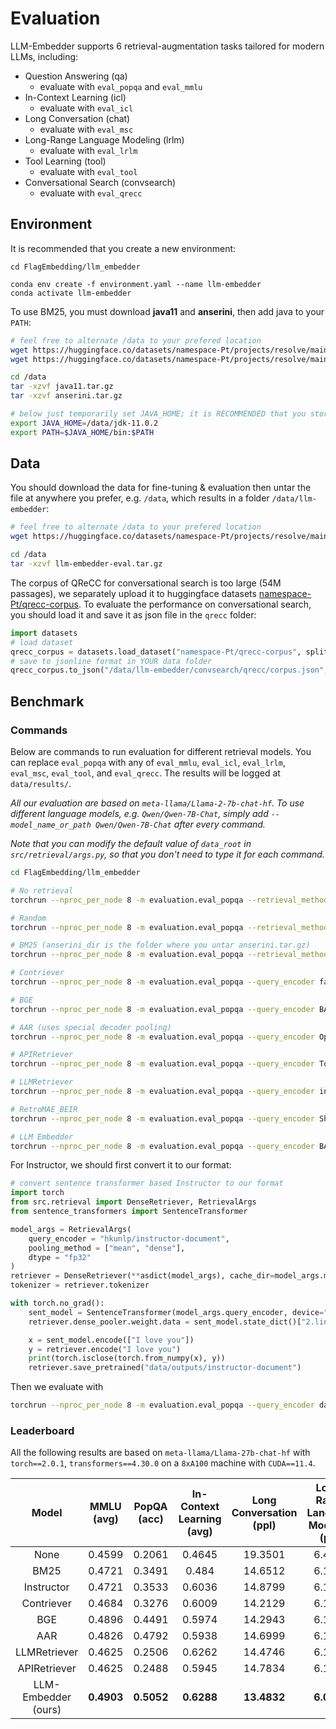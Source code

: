 # Evaluation

LLM-Embedder supports 6 retrieval-augmentation tasks tailored for modern LLMs, including:
- Question Answering (qa)
  - evaluate with `eval_popqa` and `eval_mmlu`
- In-Context Learning (icl)
  - evaluate with `eval_icl`
- Long Conversation (chat)
  - evaluate with `eval_msc`
- Long-Range Language Modeling (lrlm)
  - evaluate with `eval_lrlm`
- Tool Learning (tool)
  - evaluate with `eval_tool`
- Conversational Search (convsearch)
  - evaluate with `eval_qrecc`

## Environment
It is recommended that you create a new environment:
```
cd FlagEmbedding/llm_embedder

conda env create -f environment.yaml --name llm-embedder
conda activate llm-embedder
```

To use BM25, you must download **java11** and **anserini**, then add java to your `PATH`:
```bash
# feel free to alternate /data to your prefered location
wget https://huggingface.co/datasets/namespace-Pt/projects/resolve/main/java11.tar.gz?download=true -O /data/java11.tar.gz
wget https://huggingface.co/datasets/namespace-Pt/projects/resolve/main/anserini.tar.gz?download=true -O /data/anserini.tar.gz

cd /data
tar -xzvf java11.tar.gz
tar -xzvf anserini.tar.gz

# below just temporarily set JAVA_HOME; it is RECOMMENDED that you store the lines the setting in ~/.bashrc
export JAVA_HOME=/data/jdk-11.0.2
export PATH=$JAVA_HOME/bin:$PATH
```

## Data
You should download the data for fine-tuning & evaluation then untar the file at anywhere you prefer, e.g. `/data`, which results in a folder `/data/llm-embedder`:
```bash
# feel free to alternate /data to your prefered location
wget https://huggingface.co/datasets/namespace-Pt/projects/resolve/main/llm-embedder.tar.gz?download=true -O /data/llm-embedder.tar.gz

cd /data
tar -xzvf llm-embedder-eval.tar.gz
```

The corpus of QReCC for conversational search is too large (54M passages), we separately upload it to huggingface datasets [namespace-Pt/qrecc-corpus](https://huggingface.co/datasets/namespace-Pt/qrecc-corpus). To evaluate the performance on conversational search, you should load it and save it as json file in the `qrecc` folder:
```python
import datasets
# load dataset
qrecc_corpus = datasets.load_dataset("namespace-Pt/qrecc-corpus", split="train")
# save to jsonline format in YOUR data folder
qrecc_corpus.to_json("/data/llm-embedder/convsearch/qrecc/corpus.json", force_ascii=False, lines=True, orient="records")
```

## Benchmark
### Commands
Below are commands to run evaluation for different retrieval models. You can replace `eval_popqa` with any of `eval_mmlu`, `eval_icl`, `eval_lrlm`, `eval_msc`, `eval_tool`, and `eval_qrecc`. The results will be logged at `data/results/`. 

*All our evaluation are based on `meta-llama/Llama-2-7b-chat-hf`. To use different language models, e.g. `Qwen/Qwen-7B-Chat`, simply add `--model_name_or_path Qwen/Qwen-7B-Chat` after every command.*

*Note that you can modify the default value of `data_root` in `src/retrieval/args.py`, so that you don't need to type it for each command.*

```bash
cd FlagEmbedding/llm_embedder

# No retrieval
torchrun --nproc_per_node 8 -m evaluation.eval_popqa --retrieval_method no --data_root /data/llm-embedder

# Random
torchrun --nproc_per_node 8 -m evaluation.eval_popqa --retrieval_method random --data_root /data/llm-embedder

# BM25 (anserini_dir is the folder where you untar anserini.tar.gz)
torchrun --nproc_per_node 8 -m evaluation.eval_popqa --retrieval_method bm25 --data_root /data/llm-embedder --anserini_dir /data/anserini

# Contriever
torchrun --nproc_per_node 8 -m evaluation.eval_popqa --query_encoder facebook/Contriever --dense_metric ip --add_instruction False --data_root /data/llm-embedder

# BGE
torchrun --nproc_per_node 8 -m evaluation.eval_popqa --query_encoder BAAI/bge-document-en --version bge --data_root /data/llm-embedder

# AAR (uses special decoder pooling)
torchrun --nproc_per_node 8 -m evaluation.eval_popqa --query_encoder OpenMatch/AAR-ANCE --pooling_method decoder --add_instruction False --data_root /data/llm-embedder

# APIRetriever
torchrun --nproc_per_node 8 -m evaluation.eval_popqa --query_encoder ToolBench/ToolBench_IR_bert_based_uncased --pooling_method mean --dense_metric ip --add_instruction False --data_root /data/llm-embedder

# LLMRetriever
torchrun --nproc_per_node 8 -m evaluation.eval_popqa --query_encoder intfloat/llm-retriever-document --add_instruction false --pooling_method mean --data_root /data/llm-embedder

# RetroMAE_BEIR
torchrun --nproc_per_node 8 -m evaluation.eval_popqa --query_encoder Shitao/RetroMAE_BEIR --dense_metric ip --add_instruction False --data_root /data/llm-embedder

# LLM Embedder
torchrun --nproc_per_node 8 -m evaluation.eval_popqa --query_encoder BAAI/llm-embedder --version llm-embedder --data_root /data/llm-embedder
```

For Instructor, we should first convert it to our format:
```python
# convert sentence transformer based Instructor to our format
import torch
from src.retrieval import DenseRetriever, RetrievalArgs
from sentence_transformers import SentenceTransformer

model_args = RetrievalArgs(
    query_encoder = "hkunlp/instructor-document",
    pooling_method = ["mean", "dense"],
    dtype = "fp32"
)
retriever = DenseRetriever(**asdict(model_args), cache_dir=model_args.model_cache_dir)
tokenizer = retriever.tokenizer

with torch.no_grad():
    sent_model = SentenceTransformer(model_args.query_encoder, device="cpu")
    retriever.dense_pooler.weight.data = sent_model.state_dict()["2.linear.weight"]

    x = sent_model.encode(["I love you"])
    y = retriever.encode("I love you")
    print(torch.isclose(torch.from_numpy(x), y))
    retriever.save_pretrained("data/outputs/instructor-document")
```
Then we evaluate with 
```bash
torchrun --nproc_per_node 8 -m evaluation.eval_popqa --query_encoder data/outputs/instructor-document/encoder --pooling_method mean dense --version instructor --data_root /data/llm-embedder
```


### Leaderboard
All the following results are based on `meta-llama/Llama-27b-chat-hf` with `torch==2.0.1`, `transformers==4.30.0` on a `8xA100` machine with `CUDA==11.4`.

|Model|MMLU (avg)|PopQA (acc)|In-Context Learning (avg)|Long Conversation (ppl)|Long-Range Language Modeling (ppl)|Tool Learning (ndcg)|Conversational Search (ndcg)|
|:-:|:-:|:-:|:-:|:-:|:-:|:-:|:-:|
|None|0.4599|0.2061|0.4645|19.3501|6.4003|--|--|
|BM25|0.4721|0.3491|0.484|14.6512|6.1558|0.5115|0.4341|
|Instructor|0.4721|0.3533|0.6036|14.8799|6.1733|0.3882|0.2863|
|Contriever|0.4684|0.3276|0.6009|14.2129|6.1305|0.4904|0.3563|
|BGE|0.4896|0.4491|0.5974|14.2943|6.1335|0.5761|0.3856|
|AAR|0.4826|0.4792|0.5938|14.6999|6.1528|0.42|0.2877|
|LLMRetriever|0.4625|0.2506|0.6262|14.4746|6.1750|0.1321|0.0234|
|APIRetriever|0.4625|0.2488|0.5945|14.7834|6.1833|0.8017|0.1137|
|LLM-Embedder (ours)|**0.4903**|**0.5052**|**0.6288**|**13.4832**|**6.0972**|**0.8645**|**0.5053**|

